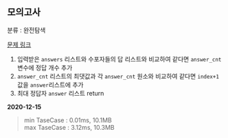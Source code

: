 ## 모의고사

분류 : 완전탐색

[문제 링크](https://programmers.co.kr/learn/courses/30/lessons/42840)

1. 입력받은 `answers` 리스트와 수포자들의 답 리스트와 비교하여 같다면 `answer_cnt`변수에 정답 개수 추가
2. `answer_cnt` 리스트의 최댓값과 각 `answer_cnt` 원소와 비교하여 같다면 `index+1` 값을 `answer`리스트에 추가
3. 최대 정답자 `answer` 리스트 return

**2020-12-15**
 
> min TaseCase : 0.01ms, 10.1MB  
> max TaseCase : 3.12ms, 10.3MB  
